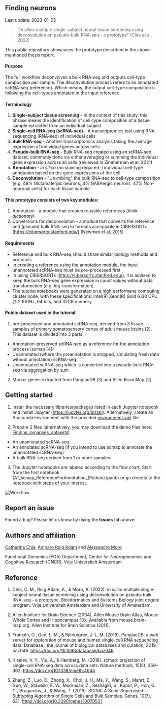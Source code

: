 ## Finding neurons
Last update: 2023-01-05

> "*In silico* multiple single-subject neural tissue screening using deconvolution on pseudo-bulk RNA-seq - a prototype" (Chia et al, 2022)

This public repository showcases the prototype described in the above-mentioned thesis report.

#### Purpose
The full workflow deconvolves a bulk RNA-seq and outputs cell-type composition per sample. The deconvolution process refers to an annotated scRNA-seq (reference). Which means, the output cell-type composition is following the cell-types annotated in the input reference. 

#### Terminology
1. **Single-subject tissue screening** - In the context of this study, this phrase means the identification of cell-type composition of a tissue sample extracted from an individual subject
2. **Single-cell RNA-seq (scRNA-seq)** - A transcriptomics tool using RNA sequencing (RNA-seq) of individual cells
3. **Bulk RNA-seq** - Another transcriptomics analysis taking the average expression of individual genes across cells 
4. **Pseudo-bulk RNA-seq** - Bulk RNA-seq created using an scRNA-seq dataset, commonly done via either averaging or summing the individual gene expression across all cells (reviewed in Zimmerman et al, 2021)
6. **Annotation** - *In silico* (no staining required :) individual cell-type annotation based on the gene expressions of the cell
7. **Deconvolution** - "Un-mixing" the bulk RNA-seq to cell-type composition (e.g. 49% Glutamatergic neurons, 4% GABAergic neurons, 47% Non-neuronal cells) for each tissue sample

#### This prototype consists of two key modules:
1. Annotation - a module that creates reusable references (think _dictionary_) 
2. Conversions for deconvolution - a module that converts the reference and (pseudo) bulk RNA-seq to formats acceptable in CIBERSORTx (https://cibersortx.stanford.edu/) (Newman et al, 2015)

#### Requirements
* Reference and bulk RNA-seq should share similar biology methods and protocols
* In creating a reference using the annotation module, the input unannotated scRNA-seq must be pre-processed first
* In using CIBERSORTx (https://cibersortx.stanford.edu/), it is advised to keep the bulk RNA-seq gene expression in count values without data transformation (e.g. log-transformation).  
* The tutorial notebooks were generated on a high performane computing cluster node, with these specifications: Intel(R) Xeon(R) Gold 6130 CPU @ 2.10GHz, 64 bits, and 32GB memory


#### Public dataset used in the tutorial
1. pre-processed and annotated scRNA-seq, derived from 3 tissue samples of primary somatosensory cortex of adult mouse brains [2]. This dataset is divided into 3 parts:
* Annotation-preserved scRNA-seq as a reference for the annotation process (scmap [4])
* Unannotated (where the preannotation is stripped, simulating fresh data without annotation) scRNA-seq
* Unannotated scRNA-seq which is converted into a pseudo-bulk RNA-seq via aggregation by sum

2. Marker genes extracted from PanglaoDB [3] and Allen Brain Map [2]


## Getting started
1. Install the necessary libraries/packages listed in each Jupyter notebook and install Jupyter (https://jupyter.org/install). Alternatively, create an Anaconda environment with the provided [environment.yml](Tools/environment/20221231_findsyn_environment.yml) file.

2. Prepare 3 files (alternatively, you may download the demo files here: [Finding_synapses_datasets](https://drive.google.com/drive/folders/1Z9go5gfzBpbpvcCkiO7czPJgNspR1d-e?usp=sharing))
* An unannotated scRNA-seq
* An annotated scRNA-seq (if you intend to use scmap to annotate the unannotated scRNA-seq)
* A bulk RNA-seq derived from 1 or more samples

3. The Jupyter notebooks are labeled according to the flow chart. Start from the first notebook (A1_scmap_ReferenceForAnnotation_(Python).ipynb) or go directly to the notebook with steps of your interest. 

![Workflow](fig/fig0_workflow.png?raw=true "Flow chart describing workflow")


## Report an issue
Found a bug? Please let us know by using the **Issues** tab above.


## Authors and affiliation
[Catherine Chia](https://github.com/catherinechia), [Amparo Roig Adam](https://github.com/amparora) and [Alessandro Moro](https://github.com/alemoro)

Functional Genomics (FGA) Department, Center for Neurogenomics and Cognitive Research (CNCR), Vrije Universiteit Amsterdam

## Reference
1. Chia, C. M., Roig Adam, A., & Moro, A. (2022). *In silico* multiple single-subject neural tissue screening using deconvolution on pseudo-bulk RNA-seq - a prototype. Bioinformatics and Systems Biology joint degree program. Vrije Universiteit Amsterdam and University of Amsterdam. 

2. Allen Institute for Brain Science (2004). Allen Mouse Brain Atlas, Mouse Whole Cortex and Hippocampus 10x. Available from mouse.brain-map.org. Allen Institute for Brain Science (2011).

3. Franzén, O., Gan, L. M., & Björkegren, J. L. M. (2019). PanglaoDB: a web server for exploration of mouse and human single-cell RNA sequencing data. Database : the journal of biological databases and curation, 2019, baz046. https://doi.org/10.1093/database/baz046

4. Kiselev, V. Y., Yiu, A., & Hemberg, M. (2018). scmap: projection of single-cell RNA-seq data across data sets. Nature methods, 15(5), 359–362. https://doi.org/10.1038/nmeth.4644

5. Zhang, Z., Luo, D., Zhong, X., Choi, J. H., Ma, Y., Wang, S., Mahrt, E., Guo, W., Stawiski, E. W., Modrusan, Z., Seshagiri, S., Kapur, P., Hon, G. C., Brugarolas, J., & Wang, T. (2019). SCINA: A Semi-Supervised Subtyping Algorithm of Single Cells and Bulk Samples. Genes, 10(7), 531. https://doi.org/10.3390/genes10070531

